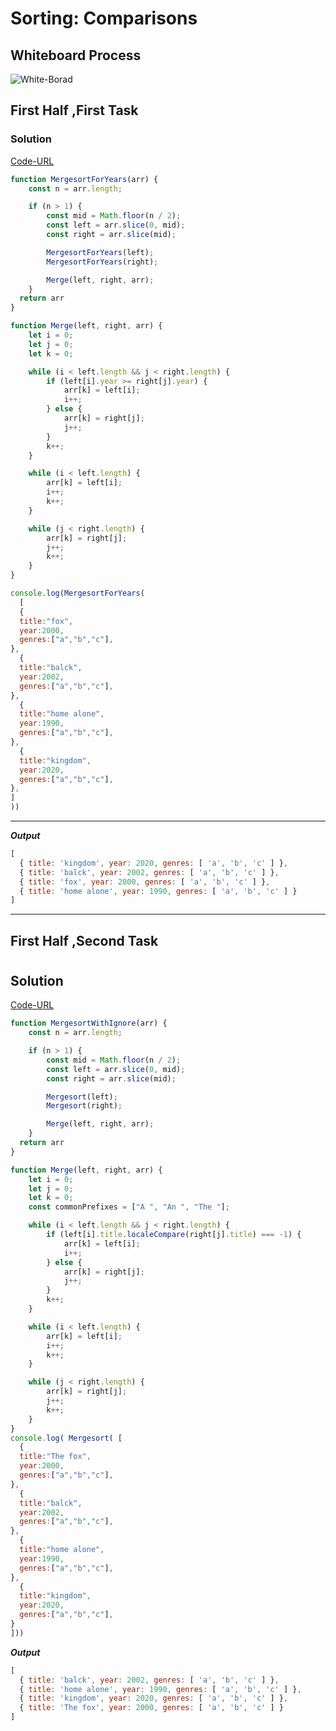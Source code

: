 # Sorting: Comparisons


## Whiteboard Process

![White-Borad](../img/SortingComparisons.jpg)

<!-- ## Approach & Efficiency -->

## First Half ,First Task
### Solution
[Code-URL](https://replit.com/@Malek-SHSH/SortingComparisons-1#index.js)


```javascript
function MergesortForYears(arr) {
    const n = arr.length;

    if (n > 1) {
        const mid = Math.floor(n / 2);
        const left = arr.slice(0, mid);
        const right = arr.slice(mid);

        MergesortForYears(left);
        MergesortForYears(right);

        Merge(left, right, arr);
    }
  return arr
}

function Merge(left, right, arr) {
    let i = 0;
    let j = 0;
    let k = 0;

    while (i < left.length && j < right.length) {
        if (left[i].year >= right[j].year) {
            arr[k] = left[i];
            i++;
        } else {
            arr[k] = right[j];
            j++;
        }
        k++;
    }

    while (i < left.length) {
        arr[k] = left[i];
        i++;
        k++;
    }

    while (j < right.length) {
        arr[k] = right[j];
        j++;
        k++;
    }
}

console.log(MergesortForYears(
  [
  {
  title:"fox",
  year:2000,
  genres:["a","b","c"],
},
  {
  title:"balck",
  year:2002,
  genres:["a","b","c"],
},
  {
  title:"home alone",
  year:1990,
  genres:["a","b","c"],
},
  {
  title:"kingdom",
  year:2020,
  genres:["a","b","c"],
},
]
))


```

---------------------------------------------
***Output***

```javascript
[
  { title: 'kingdom', year: 2020, genres: [ 'a', 'b', 'c' ] },
  { title: 'balck', year: 2002, genres: [ 'a', 'b', 'c' ] },
  { title: 'fox', year: 2000, genres: [ 'a', 'b', 'c' ] },
  { title: 'home alone', year: 1990, genres: [ 'a', 'b', 'c' ] }
]
```
----------------------------------------------

## First Half ,Second Task
#
## Solution
[Code-URL](https://replit.com/@Malek-SHSH/SortingComparisons#index.js)

```javascript
function MergesortWithIgnore(arr) {
    const n = arr.length;

    if (n > 1) {
        const mid = Math.floor(n / 2);
        const left = arr.slice(0, mid);
        const right = arr.slice(mid);

        Mergesort(left);
        Mergesort(right);

        Merge(left, right, arr);
    }
  return arr
}

function Merge(left, right, arr) {
    let i = 0;
    let j = 0;
    let k = 0;
    const commonPrefixes = ["A ", "An ", "The "];

    while (i < left.length && j < right.length) {
        if (left[i].title.localeCompare(right[j].title) === -1) {
            arr[k] = left[i];
            i++;
        } else {
            arr[k] = right[j];
            j++;
        }
        k++;
    }

    while (i < left.length) {
        arr[k] = left[i];
        i++;
        k++;
    }

    while (j < right.length) {
        arr[k] = right[j];
        j++;
        k++;
    }
}
console.log( Mergesort( [
  {
  title:"The fox",
  year:2000,
  genres:["a","b","c"],
},
  {
  title:"balck",
  year:2002,
  genres:["a","b","c"],
},
  {
  title:"home alone",
  year:1990,
  genres:["a","b","c"],
},
  {
  title:"kingdom",
  year:2020,
  genres:["a","b","c"],
}
]))

```
***Output***

```javascript
[
  { title: 'balck', year: 2002, genres: [ 'a', 'b', 'c' ] },
  { title: 'home alone', year: 1990, genres: [ 'a', 'b', 'c' ] },
  { title: 'kingdom', year: 2020, genres: [ 'a', 'b', 'c' ] },
  { title: 'The fox', year: 2000, genres: [ 'a', 'b', 'c' ] }
]
```





